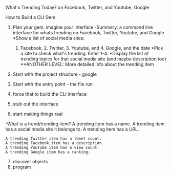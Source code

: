 What's Trending Today? on Facebook, Twitter, and Youtube, Google

How to Build a CLI Gem

1. Plan your gem, imagine your interface
  -Summary: a command line interface for whats trending on Facebook, Twitter, Youtube, and Google
  *Show a list of social media sites:
    1. Facebook, 2. Twitter, 3. Youtube, and 4. Google, and the date
  *Pick a site to check what's trending. Enter 1-4.
  *Display the list of trending topics for that social media site (and maybe description too)
  **ANOTHER LEVEL: More detailed info about the trending item
  
  


2. Start with the project structure - google
3. Start with the entry point - the file run
4. force that to build the CLI interface
5. stub out the interface
6. start making things real

  -What is a trend/trending item?
    A trending item has a name.
    A trending item has a social media site it belongs to.
    A trending item has a URL.

    A trending Twitter item has a tweet count.
    A trending Facebook item has a description.
    A trending Youtube item has a view count.
    A trending Google item has a ranking.


7. discover objects
8. program